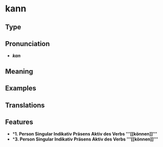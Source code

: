 # kann 
## Type 
## Pronunciation 
- _**kan**_ 
## Meaning 
## Examples 
## Translations 
## Features 
- ***1. Person Singular Indikativ Präsens Aktiv des Verbs '''[[können]]'''** 
- ***3. Person Singular Indikativ Präsens Aktiv des Verbs '''[[können]]'''** 
